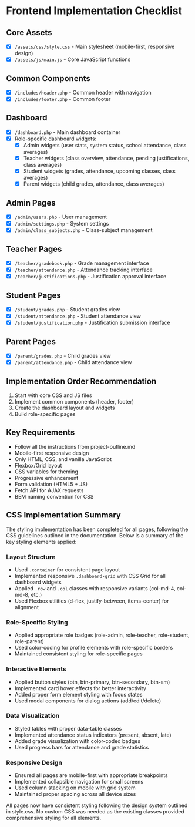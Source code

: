 # Frontend Implementation Checklist

## Core Assets

- [x] `/assets/css/style.css` - Main stylesheet (mobile-first, responsive design)
- [x] `/assets/js/main.js` - Core JavaScript functions

## Common Components

- [x] `/includes/header.php` - Common header with navigation
- [x] `/includes/footer.php` - Common footer

## Dashboard

- [x] `/dashboard.php` - Main dashboard container
- [x] Role-specific dashboard widgets:
  - [x] Admin widgets (user stats, system status, school attendance, class averages)
  - [x] Teacher widgets (class overview, attendance, pending justifications, class averages)
  - [x] Student widgets (grades, attendance, upcoming classes, class averages)
  - [x] Parent widgets (child grades, attendance, class averages)

## Admin Pages

- [x] `/admin/users.php` - User management
- [x] `/admin/settings.php` - System settings
- [x] `/admin/class_subjects.php` - Class-subject management

## Teacher Pages

- [x] `/teacher/gradebook.php` - Grade management interface
- [x] `/teacher/attendance.php` - Attendance tracking interface
- [x] `/teacher/justifications.php` - Justification approval interface

## Student Pages

- [x] `/student/grades.php` - Student grades view
- [x] `/student/attendance.php` - Student attendance view
- [x] `/student/justification.php` - Justification submission interface

## Parent Pages

- [x] `/parent/grades.php` - Child grades view
- [x] `/parent/attendance.php` - Child attendance view

## Implementation Order Recommendation
1. Start with core CSS and JS files
2. Implement common components (header, footer)
3. Create the dashboard layout and widgets
4. Build role-specific pages

## Key Requirements
- Follow all the instructions from project-outline.md
- Mobile-first responsive design
- Only HTML, CSS, and vanilla JavaScript
- Flexbox/Grid layout
- CSS variables for theming
- Progressive enhancement
- Form validation (HTML5 + JS)
- Fetch API for AJAX requests
- BEM naming convention for CSS

## CSS Implementation Summary

The styling implementation has been completed for all pages, following the CSS guidelines outlined in the documentation.
Below is a summary of the key styling elements applied:

### Layout Structure

- Used `.container` for consistent page layout
- Implemented responsive `.dashboard-grid` with CSS Grid for all dashboard widgets
- Applied `.row` and `.col` classes with responsive variants (col-md-4, col-md-8, etc.)
- Used Flexbox utilities (d-flex, justify-between, items-center) for alignment

### Role-Specific Styling

- Applied appropriate role badges (role-admin, role-teacher, role-student, role-parent)
- Used color-coding for profile elements with role-specific borders
- Maintained consistent styling for role-specific pages

### Interactive Elements

- Applied button styles (btn, btn-primary, btn-secondary, btn-sm)
- Implemented card hover effects for better interactivity
- Added proper form element styling with focus states
- Used modal components for dialog actions (add/edit/delete)

### Data Visualization

- Styled tables with proper data-table classes
- Implemented attendance status indicators (present, absent, late)
- Added grade visualization with color-coded badges
- Used progress bars for attendance and grade statistics

### Responsive Design

- Ensured all pages are mobile-first with appropriate breakpoints
- Implemented collapsible navigation for small screens
- Used column stacking on mobile with grid system
- Maintained proper spacing across all device sizes

All pages now have consistent styling following the design system outlined in style.css. No custom CSS was needed as the
existing classes provided comprehensive styling for all elements.
